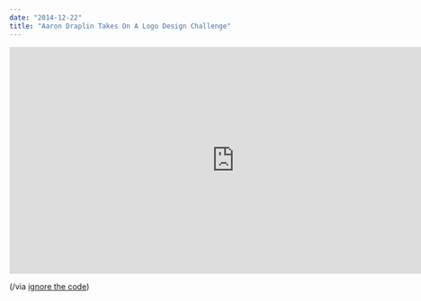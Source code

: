 ```yaml
---
date: "2014-12-22"
title: "Aaron Draplin Takes On A Logo Design Challenge"
---
```


<iframe width="800" height="404" src="https://www.youtube.com/embed/zOPA0NaeTBk" frameborder="0" allow="autoplay; encrypted-media" allowfullscreen></iframe>

(/via [ignore the code](http://ignorethecode.net/blog/2014/12/11/watch_aaron_draplin_design_a_logo/))
